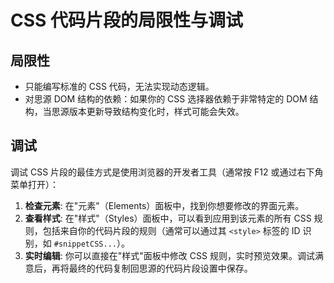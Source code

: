 # CSS 代码片段的局限性与调试

## 局限性

*   只能编写标准的 CSS 代码，无法实现动态逻辑。
*   对思源 DOM 结构的依赖：如果你的 CSS 选择器依赖于非常特定的 DOM 结构，当思源版本更新导致结构变化时，样式可能会失效。

## 调试

调试 CSS 片段的最佳方式是使用浏览器的开发者工具（通常按 F12 或通过右下角菜单打开）：

1.  **检查元素**: 在"元素"（Elements）面板中，找到你想要修改的界面元素。
2.  **查看样式**: 在"样式"（Styles）面板中，可以看到应用到该元素的所有 CSS 规则，包括来自你的代码片段的规则（通常可以通过其 `<style>` 标签的 ID 识别，如 `#snippetCSS...`）。
3.  **实时编辑**: 你可以直接在"样式"面板中修改 CSS 规则，实时预览效果。调试满意后，再将最终的代码复制回思源的代码片段设置中保存。 